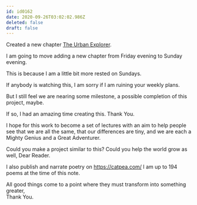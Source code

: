 ```yaml
---
id: id0162
date: 2020-09-26T03:02:02.986Z
deleted: false
draft: false
---
```


Created a new chapter [The Urban Explorer][1].


I am going to move adding a new chapter from Friday evening to Sunday evening.

This is because I am a little bit more rested on Sundays.

If anybody is watching this, I am sorry if I am ruining your weekly plans.

But I still feel we are nearing some milestone, a possible completion of this project, maybe.

If so, I had an amazing time creating this. Thank You.


I hope for this work to become a set of lectures with an aim to help people see that we are all the same, that our differences are tiny, and we are each a Mighty Genius and a Great Adventurer.


Could you make a project similar to this?
Could you help the world grow as well, Dear Reader.

I also publish and narrate poetry on https://catpea.com/ I am up to 194 poems at the time of this note.


All good things come to a point where they must transform into something greater,  
Thank You.

[1]: the-urban-explorer.html
